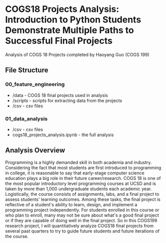 # COGS18 Projects Analysis: Introduction to Python Students Demonstrate Multiple Paths to Successful Final Projects
Analysis of COGS 18 Projects completed by Haoyang Guo (COGS 199)

## File Structure
### 00_feature_engineering
- /data - COGS 18 final projects used in analysis
- /scripts - scripts for extracting data from the projects
- /csv - csv files

### 01_data_analysis
- /csv - csv files
- cogs18_projects_analysis.ipynb - the full analysis

## Analysis Overview
Programming is a highly demanded skill in both academia and industry. Considering the fact that most students are first introduced to programming in college, it is reasonable to say that early-stage computer science education plays a big role in their future career/research. COGS 18 is one of the most popular introductory level programming courses at UCSD and is taken by more than 1,000 undergraduate students each academic year. Logistically, the course consists of assignments, labs, and a final project to assess students' learning outcomes. Among these tasks, the final project is reflective of a student's ability to learn, design, and implement a programming project independently. For students enrolled in this course or who plan to enroll, many may not be sure about what's a good final project or if they are capable of doing well in the final project. So in this COGS199 research project, I will quantitatively analyze COGS18 final projects from several past quarters to try to guide future students and future iterations of the course.
